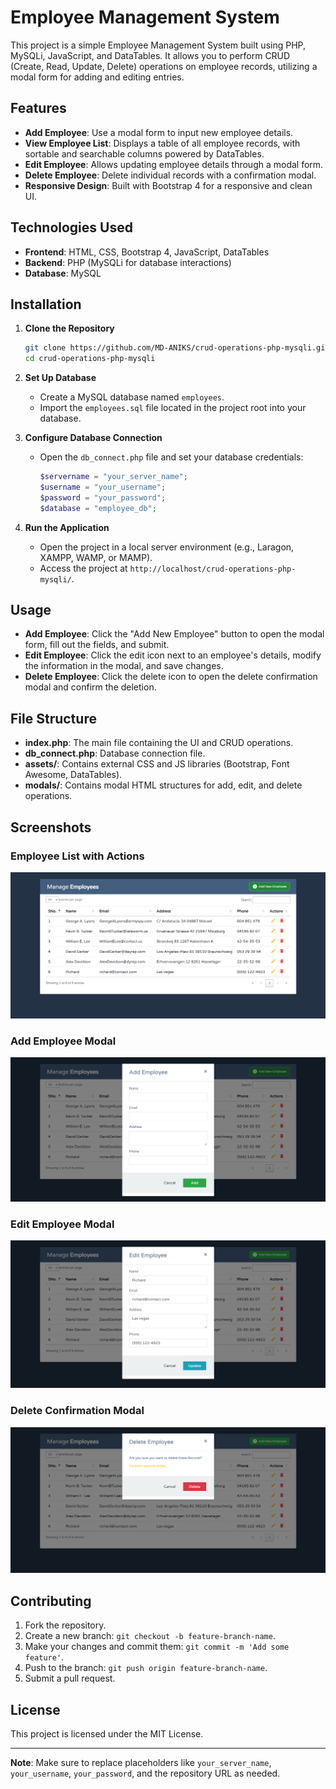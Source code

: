 # Employee Management System

This project is a simple Employee Management System built using PHP, MySQLi, JavaScript, and DataTables. It allows you to perform CRUD (Create, Read, Update, Delete) operations on employee records, utilizing a modal form for adding and editing entries.

## Features

- **Add Employee**: Use a modal form to input new employee details.
- **View Employee List**: Displays a table of all employee records, with sortable and searchable columns powered by DataTables.
- **Edit Employee**: Allows updating employee details through a modal form.
- **Delete Employee**: Delete individual records with a confirmation modal.
- **Responsive Design**: Built with Bootstrap 4 for a responsive and clean UI.

## Technologies Used

- **Frontend**: HTML, CSS, Bootstrap 4, JavaScript, DataTables
- **Backend**: PHP (MySQLi for database interactions)
- **Database**: MySQL

## Installation

1. **Clone the Repository**
    ```bash
    git clone https://github.com/MD-ANIKS/crud-operations-php-mysqli.git
    cd crud-operations-php-mysqli
    ```

2. **Set Up Database**
   - Create a MySQL database named `employees`.
   - Import the `employees.sql` file located in the project root into your database.

3. **Configure Database Connection**
   - Open the `db_connect.php` file and set your database credentials:
     ```php
     $servername = "your_server_name";
     $username = "your_username";
     $password = "your_password";
     $database = "employee_db";
     ```

4. **Run the Application**
   - Open the project in a local server environment (e.g., Laragon, XAMPP, WAMP, or MAMP).
   - Access the project at `http://localhost/crud-operations-php-mysqli/`.

## Usage

- **Add Employee**: Click the "Add New Employee" button to open the modal form, fill out the fields, and submit.
- **Edit Employee**: Click the edit icon next to an employee's details, modify the information in the modal, and save changes.
- **Delete Employee**: Click the delete icon to open the delete confirmation modal and confirm the deletion.

## File Structure

- **index.php**: The main file containing the UI and CRUD operations.
- **db_connect.php**: Database connection file.
- **assets/**: Contains external CSS and JS libraries (Bootstrap, Font Awesome, DataTables).
- **modals/**: Contains modal HTML structures for add, edit, and delete operations.

## Screenshots

### Employee List with Actions
![Employee List Screenshot](screenshots/employee_list.png)

### Add Employee Modal
![Add Employee Modal](screenshots/add_employee_modal.png)

### Edit Employee Modal
![Edit Employee Modal](screenshots/edit_employee_modal.png)

### Delete Confirmation Modal
![Delete Modal](screenshots/delete_confirmation_modal.png)

## Contributing

1. Fork the repository.
2. Create a new branch: `git checkout -b feature-branch-name`.
3. Make your changes and commit them: `git commit -m 'Add some feature'`.
4. Push to the branch: `git push origin feature-branch-name`.
5. Submit a pull request.

## License

This project is licensed under the MIT License.

---

**Note**: Make sure to replace placeholders like `your_server_name`, `your_username`, `your_password`, and the repository URL as needed.
